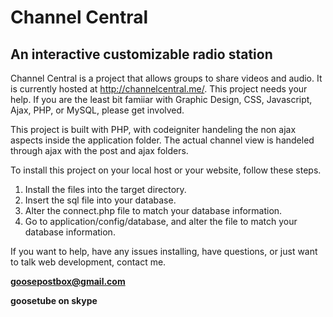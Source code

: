 <h1>Channel Central</h1>

<h2>An interactive customizable radio station</h2>

Channel Central is a project that allows groups to share videos and audio. It is currently hosted at http://channelcentral.me/. This project needs your help. If you are the least bit famiiar with Graphic Design, CSS, Javascript, Ajax, PHP, or MySQL, please get involved.

This project is built with PHP, with codeigniter handeling the non ajax aspects inside the application folder. The actual channel view is handeled through ajax with the post and ajax folders.

To install this project on your local host or your website, follow these steps.

<ol>
<li>Install the files into the target directory.</li>

<li>Insert the sql file into your database.</li>

<li>Alter the connect.php file to match your database information.</li>

<li>Go to application/config/database, and alter the file to match your database information.</li>
</ol>

If you want to help, have any issues installing, have questions, or just want to talk web development, contact me.

<strong>goosepostbox@gmail.com</strong>

<strong>goosetube on skype</strong>